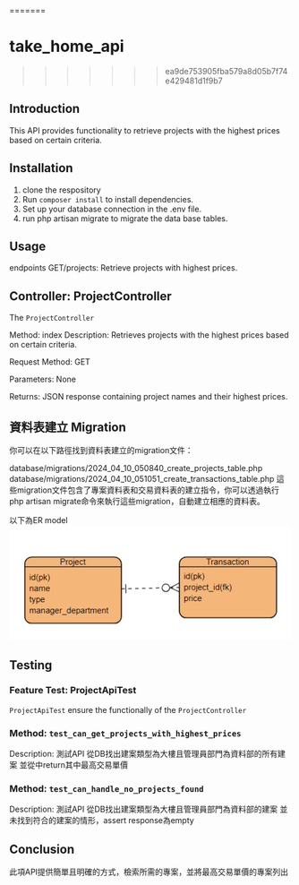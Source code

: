 
=======
# take_home_api
>>>>>>> ea9de753905fba579a8d05b7f74e429481d1f9b7
## Introduction
This API provides functionality to retrieve projects with the highest prices based on certain criteria.
## Installation
1. clone the respository
2. Run `composer install` to install dependencies.
3. Set up your database connection in the .env file.
4. run php artisan migrate to migrate the data base tables.

## Usage

endpoints
GET/projects: Retrieve projects with highest prices.

## Controller: ProjectController
The `ProjectController` 

Method: index
Description: Retrieves projects with the highest prices based on certain criteria.

Request Method: GET

Parameters: None

Returns: JSON response containing project names and their highest prices.

## 資料表建立 Migration
你可以在以下路徑找到資料表建立的migration文件：

database/migrations/2024_04_10_050840_create_projects_table.php
database/migrations/2024_04_10_051051_create_transactions_table.php
這些migration文件包含了專案資料表和交易資料表的建立指令，你可以透過執行php artisan migrate命令來執行這些migration，自動建立相應的資料表。

以下為ER model 
![alt text](image.png)

## Testing

### Feature Test: ProjectApiTest
`ProjectApiTest` ensure the functionally of the `ProjectController`

### Method: `test_can_get_projects_with_highest_prices`
Description: 測試API 從DB找出建案類型為大樓且管理員部門為資料部的所有建案 並從中return其中最高交易單價

### Method: `test_can_handle_no_projects_found`
Description: 測試API 從DB找出建案類型為大樓且管理員部門為資料部的建案 並未找到符合的建案的情形，assert response為empty

## Conclusion
此項API提供簡單且明確的方式，檢索所需的專案，並將最高交易單價的專案列出
